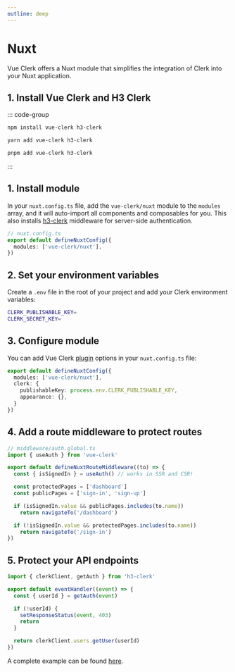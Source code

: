 ```yaml
---
outline: deep
---
```


# Nuxt

Vue Clerk offers a Nuxt module that simplifies the integration of Clerk into your Nuxt application.

## 1. Install Vue Clerk and H3 Clerk

::: code-group

```bash [npm]
npm install vue-clerk h3-clerk
```

```bash [yarn]
yarn add vue-clerk h3-clerk
```

```bash [pnpm]
pnpm add vue-clerk h3-clerk
```

:::

## 1. Install module

In your `nuxt.config.ts` file, add the `vue-clerk/nuxt` module to the `modules` array, and it will auto-import all components and composables for you. This also installs [h3-clerk](https://github.com/wobsoriano/h3-clerk) middleware for server-side authentication.

```ts
// nuxt.config.ts
export default defineNuxtConfig({
  modules: ['vue-clerk/nuxt'],
})
```

## 2. Set your environment variables

Create a `.env` file in the root of your project and add your Clerk environment variables:

```bash
CLERK_PUBLISHABLE_KEY=
CLERK_SECRET_KEY=
```

## 3. Configure module

You can add Vue Clerk [plugin](/plugin#properties) options in your `nuxt.config.ts` file:

```ts
export default defineNuxtConfig({
  modules: ['vue-clerk/nuxt'],
  clerk: {
    publishableKey: process.env.CLERK_PUBLISHABLE_KEY,
    appearance: {},
  }
})
```

## 4. Add a route middleware to protect routes

```ts
// middleware/auth.global.ts
import { useAuth } from 'vue-clerk'

export default defineNuxtRouteMiddleware((to) => {
  const { isSignedIn } = useAuth() // works in SSR and CSR!

  const protectedPages = ['dashboard']
  const publicPages = ['sign-in', 'sign-up']

  if (isSignedIn.value && publicPages.includes(to.name))
    return navigateTo('/dashboard')

  if (!isSignedIn.value && protectedPages.includes(to.name))
    return navigateTo('/sign-in')
})
```

## 5. Protect your API endpoints

```ts
import { clerkClient, getAuth } from 'h3-clerk'

export default eventHandler((event) => {
  const { userId } = getAuth(event)

  if (!userId) {
    setResponseStatus(event, 403)
    return
  }

  return clerkClient.users.getUser(userId)
})
```

A complete example can be found [here](https://github.com/wobsoriano/nuxt-clerk-template).
